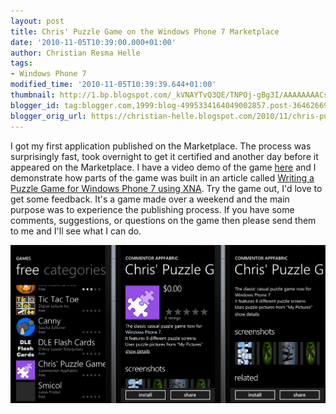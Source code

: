 ```yaml
---
layout: post
title: Chris' Puzzle Game on the Windows Phone 7 Marketplace
date: '2010-11-05T10:39:00.000+01:00'
author: Christian Resma Helle
tags:
- Windows Phone 7
modified_time: '2010-11-05T10:39:39.644+01:00'
thumbnail: http://1.bp.blogspot.com/_kVNAYTvQ3QE/TNPOj-gBg3I/AAAAAAAACsI/mBxypFG3iGE/s72-c/Chris'+Puzzle+Game+on+Marketplace.png
blogger_id: tag:blogger.com,1999:blog-4995334164049002857.post-3646266930041184440
blogger_orig_url: https://christian-helle.blogspot.com/2010/11/chris-puzzle-game-on-windows-phone-7.html
---
```


I got my first application published on the Marketplace. The process was surprisingly fast, took overnight to get it certified and another day before it appeared on the Marketplace. I have a video demo of the game [here](/2010/10/chris-puzzle-game-for-windows-phone-7.html) and I demonstrate how parts of the game was built in an article called [Writing a Puzzle Game for Windows Phone 7 using XNA](/2010/09/writing-puzzle-game-for-windows-phone-7.html). Try the game out, I'd love to get some feedback. It's a game made over a weekend and the main purpose was to experience the publishing process. If you have some comments, suggestions, or questions on the game then please send them to me and I'll see what I can do.

![](/assets/images/chris-puzzle-game-marketplace.png)